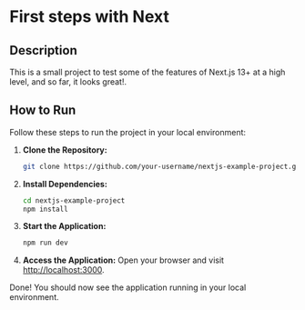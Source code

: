 # First steps with Next

## Description

This is a small project to test some of the features of Next.js 13+ at a high level, and so far, it looks great!.

## How to Run

Follow these steps to run the project in your local environment:

1. **Clone the Repository:**

   ```bash
   git clone https://github.com/your-username/nextjs-example-project.git
   ```

2. **Install Dependencies:**

   ```bash
   cd nextjs-example-project
   npm install
   ```

3. **Start the Application:**

   ```bash
   npm run dev
   ```

4. **Access the Application:**
   Open your browser and visit [http://localhost:3000](http://localhost:3000).

Done! You should now see the application running in your local environment.
